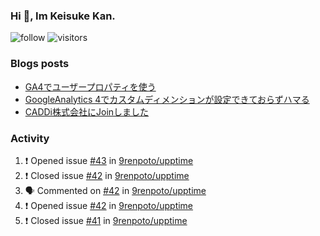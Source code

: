 ### Hi 👋, Im Keisuke Kan.

<!--
**9renpoto/9renpoto** is a ✨ _special_ ✨ repository because its `README.md` (this file) appears on your GitHub profile.

Here are some ideas to get you started:

- 🔭 I’m currently working on ...
- 🌱 I’m currently learning ...
- 👯 I’m looking to collaborate on ...
- 🤔 I’m looking for help with ...
- 💬 Ask me about ...
- 📫 How to reach me: ...
- 😄 Pronouns: ...
- ⚡ Fun fact: ...
-->

![follow](https://img.shields.io/github/followers/9renpoto?label=Follow&style=social)
![visitors](https://komarev.com/ghpvc/?username=9renpoto&label=Profile%20views&color=0e75b6&style=flat)

### Blogs posts

<!-- BLOG-POST-LIST:START -->
- [GA4でユーザープロパティを使う](https://9renpoto.dev/2021/02/21/google-analytics-4-user-properties/)
- [GoogleAnalytics 4でカスタムディメンションが設定できておらずハマる](https://9renpoto.dev/2021/02/13/google-analytics-4/)
- [CADDi株式会社にJoinしました](https://9renpoto.dev/2020/12/05/join/)
<!-- BLOG-POST-LIST:END -->

### Activity

<!--START_SECTION:activity-->
1. ❗️ Opened issue [#43](https://github.com/9renpoto/upptime/issues/43) in [9renpoto/upptime](https://github.com/9renpoto/upptime)
2. ❗️ Closed issue [#42](https://github.com/9renpoto/upptime/issues/42) in [9renpoto/upptime](https://github.com/9renpoto/upptime)
3. 🗣 Commented on [#42](https://github.com/9renpoto/upptime/issues/42) in [9renpoto/upptime](https://github.com/9renpoto/upptime)
4. ❗️ Opened issue [#42](https://github.com/9renpoto/upptime/issues/42) in [9renpoto/upptime](https://github.com/9renpoto/upptime)
5. ❗️ Closed issue [#41](https://github.com/9renpoto/upptime/issues/41) in [9renpoto/upptime](https://github.com/9renpoto/upptime)
<!--END_SECTION:activity-->

<!--START_SECTION:waka-->
<!--END_SECTION:waka-->